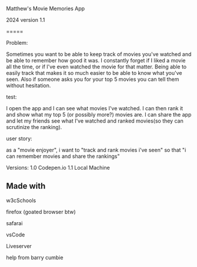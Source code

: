 Matthew's Movie Memories App

 2024 version 1.1

=====

Problem:

Sometimes you want to be able to keep track of movies you've watched and be able to remember how good it was. I constantly forget if I liked a movie all the time, or if I've even watched the movie for that matter. Being able to easily track that makes it so much easier to be able to know what you've seen. Also if someone asks you for your top 5 movies you can tell them without hesitation. 

test:

I open the app and I can see what movies I've watched. I can then rank it and show what my top 5 (or possibly more?) movies are. I can share the app and let my friends see what I've watched and ranked movies(so they can scrutinize the ranking).

user story:

as a "movie enjoyer",
i want to "track and rank movies i've seen"
so that "i can remember movies and share the rankings"

Versions:
1.0 Codepen.io
1.1 Local Machine

## Made with
w3cSchools

firefox (goated browser btw)

safarai

vsCode

Liveserver

help from barry cumbie